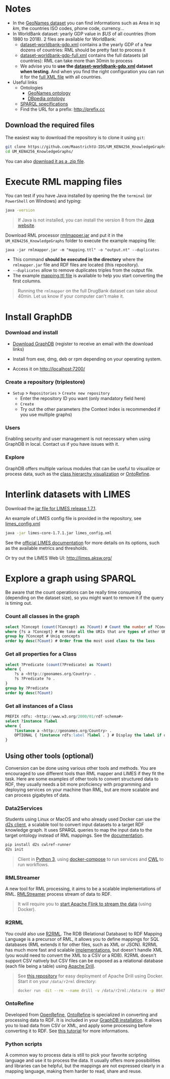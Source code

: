 # Notes 

- In the [GeoNames dataset](https://github.com/MaastrichtU-IDS/UM_KEN4256_KnowledgeGraphs/blob/master/dataset-geonames-countryInfo.csv) you can find informations such as Area in *sq km*, the countries ISO codes, phone code, currency...
- In WorldBank dataset: yearly GDP value in *$US* of all countries (from 1980 to 2018). 2 files are available for WorldBank:
  - [dataset-worldbank-gdp.xml](https://github.com/MaastrichtU-IDS/UM_KEN4256_KnowledgeGraphs/blob/master/dataset-worldbank-gdp.xml) contains a the yearly GDP of a few dozens of countries: RML should be pretty fast to process it
  - [dataset-worldbank-gdp-full.xml](https://github.com/MaastrichtU-IDS/UM_KEN4256_KnowledgeGraphs/blob/master/dataset-worldbank-gdp-full.xml) contains the full datasets (all countries): RML can take more than 30min to process
  - We advise you to **use the [dataset-worldbank-gdp.xml](https://github.com/MaastrichtU-IDS/UM_KEN4256_KnowledgeGraphs/blob/master/dataset-worldbank-gdp.xml) dataset when testing**. And when you find the right configuration you can run it for the [full XML file](https://github.com/MaastrichtU-IDS/UM_KEN4256_KnowledgeGraphs/blob/master/dataset-worldbank-gdp-full.xml) with all countries.
- Useful links
  - Ontologies
    - [GeoNames ontology](http://www.geonames.org/ontology/documentation.html)
    - [DBpedia ontology](http://mappings.dbpedia.org/server/ontology/classes/)
  - [SPARQL specifications](https://www.w3.org/TR/sparql11-query/)
  - Find the URL for a prefix: http://prefix.cc

## Download the required files

The easiest way to download the repository is to clone it using `git`:

```bash
git clone https://github.com/MaastrichtU-IDS/UM_KEN4256_KnowledgeGraphs.git
cd UM_KEN4256_KnowledgeGraphs/
```

You can also [download it as a .zip file](https://github.com/MaastrichtU-IDS/UM_KEN4256_KnowledgeGraphs/archive/master.zip).

# Execute RML mapping files

You can test if you have Java installed by opening the the `terminal` (or `PowerShell` on Windows) and typing:

```bash
java -version
```

> If Java is not installed, you can install the version 8 from the [Java website](https://java.com/en/download/manual.jsp).

Download RML processor [rmlmapper.jar](https://github.com/RMLio/rmlmapper-java/releases/download/v4.3.1/rmlmapper.jar) and put it in the `UM_KEN4256_KnowledgeGraphs` folder to execute the example mapping file:

```shell
java -jar rmlmapper.jar -m "mapping.ttl" -o "output.nt" --duplicates 
```

* This command **should be executed in the directory** where the `rmlmapper.jar` file and RDF files are located (this repository).
* `--duplicates` allow to remove duplicates triples from the output file.
* The example [mapping.ttl file](https://github.com/MaastrichtU-IDS/UM_KEN4256_KnowledgeGraphs/blob/master/mapping.ttl) is available to help you start converting the first columns.

> Running the `rmlmapper` on the full DrugBank dataset can take about 40min. Let us know if your computer can't make it.

# Install GraphDB

### Download and install

* [Download GraphDB](https://www.ontotext.com/products/graphdb) (register to receive an email with the download links)

* Install from exe, dmg, deb or rpm depending on your operating system.

* Access it on <http://localhost:7200/>

### Create a repository (triplestore)

- `Setup` > `Repositories` > `Create new repository`
  - Enter the repository ID you want (only mandatory field here)
  - `Create`
  - Try out the other parameters (the Context index is recommended if you use multiple graphs)

### Users

Enabling security and user management is not necessary when using GraphDB in local. Contact us if you have issues with it.

### Explore

GraphDB offers multiple various modules that can be useful to visualize or process data, such as the [class hierarchy visualization](http://localhost:7200/hierarchy) or [OntoRefine](http://localhost:7200/ontorefine).

# Interlink datasets with LIMES

Download the [jar file for LIMES release 1.7.1](https://github.com/dice-group/LIMES/releases).

An example of LIMES config file is provided in the repository, see [limes_config.xml](https://github.com/MaastrichtU-IDS/UM_KEN4256_KnowledgeGraphs/blob/master/limes_config.xml)

```bash
java -jar limes-core-1.7.1.jar limes_config.xml
```

See the [official LIMES documentation](http://dice-group.github.io/LIMES/#/user_manual/index) for more details on its options, such as the available metrics and thresholds.

Or try out the LIMES Web UI: http://limes.aksw.org/ 

# Explore a graph using SPARQL

Be aware that the count operations can be really time consuming (depending on the dataset size), so you might want to remove it if the query is timing out.

### Count all classes in the graph

```sql
select ?Concept (count(?Concept) as ?Count) # Count the number of ?Concept in the "group by"
where {?s a ?Concept} # We take all the URIs that are types of other URIs
group by ?Concept # Uniq concepts
order by desc(?Count) # Order from the most used class to the less
```

### Get all properties for a Class

```sql
select ?Predicate (count(?Predicate) as ?Count) 
where {
	?s a <http://geonames.org/Country> .
	?s ?Predicate ?o .
} 
group by ?Predicate
order by desc(?Count)
```

### Get all instances of a Class

```sql
PREFIX rdfs: <http://www.w3.org/2000/01/rdf-schema#>
select ?instance ?label
where {
    ?instance a <http://geonames.org/Country> .
    OPTIONAL { ?instance rdfs:label ?label . } # Display the label if one
}
```

## Using other tools (optional)

Conversion can be done using various other tools and methods. You are encouraged to use different tools than RML mapper and LIMES if they fit the task. Here are some examples of other tools to convert structured data to RDF, they usually needs a bit more proficiency with programming and deploying services on your machine than RML, but are more scalable and can process gigabytes of data.

### Data2Services

Students using Linux or MacOS and who already used Docker can use the [d2s client](https://pypi.org/project/d2s/), a scalable tool to convert input datasets to a target RDF knowledge graph. It uses SPARQL queries to map the input data to the target ontology instead of RML mappings. See the [documentation](https://d2s.semanticscience.org/).

```bash
pip install d2s cwlref-runner
d2s init
```

> Client in [Python 3](https://www.python.org/downloads/), using [docker-compose](https://docs.docker.com/compose/install/) to run services and [CWL](https://commonwl.org/) to run workflows.

### RMLStreamer

A new tool for RML processing, it aims to be a scalable implementations of RML. [RMLStreamer](https://github.com/RMLio/RMLStreamer) process stream of data to RDF. 

> It will require you to [start Apache Flink to stream the data](https://github.com/RMLio/RMLStreamer/blob/master/docker/README.md#running-the-rmlstreamer-with-docker) (using Docker).

### R2RML

You could also use [R2RML](https://www.w3.org/TR/r2rml/). The RDB (Relational Database) to RDF Mapping Language is a precursor of RML, it allows you to define mappings for SQL databases (RML extends it for other files, such as XML or JSON). R2RML has much more fast and scalable [implementations](https://github.com/chrdebru/r2rml), but doesn't handle XML (you would need to convert the XML to a CSV or a RDB). R2RML doesn't support CSV natively but CSV files can be exposed as a relational database (each file being a table) using [Apache Drill](https://drill.apache.org/). 

> See [this repository](https://github.com/MaastrichtU-IDS/apache-drill) for easy deployment of Apache Drill using Docker. Start it on  your `/data/r2rml` directory:
>
> ```bash
> docker run -dit --rm --name drill -v /data/r2rml:/data:ro -p 8047:8047 -p 31010:31010 umids/apache-drill:latest
> ```

### OntoRefine

Developed from [OpenRefine](https://openrefine.org/), [OntoRefine](http://graphdb.ontotext.com/documentation/free/loading-data-using-ontorefine.html) is specialized in converting and processing data to RDF. It is included in your [GraphDB installation](http://localhost:7200/ontorefine). It allows you to load data from CSV or XML, and apply some processing before converting it to RDF. See [this tutorial](https://medium.com/wallscope/using-ontorefine-to-transform-tabular-data-into-linked-data-7277ec8c2c0f) for more informations.

### Python scripts

A common way to process data is still to pick your favorite scripting language and use it to process the data. It usually offers more possibilities and libraries can be helpful, but the mappings are not expressed clearly in a mapping language, making them harder to read, share and reuse.